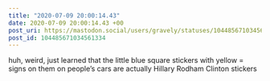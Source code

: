```yaml
---
title: "2020-07-09 20:00:14.43"
date: 2020-07-09 20:00:14.43 +00
post_uri: https://mastodon.social/users/gravely/statuses/104485671034561334
post_id: 104485671034561334
---
```

huh, weird, just learned that the little blue square stickers with yellow = signs on them on people’s cars are actually Hillary Rodham Clinton stickers


